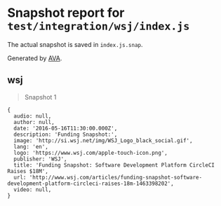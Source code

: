 # Snapshot report for `test/integration/wsj/index.js`

The actual snapshot is saved in `index.js.snap`.

Generated by [AVA](https://avajs.dev).

## wsj

> Snapshot 1

    {
      audio: null,
      author: null,
      date: '2016-05-16T11:30:00.000Z',
      description: 'Funding Snapshot:',
      image: 'http://si.wsj.net/img/WSJ_Logo_black_social.gif',
      lang: 'en',
      logo: 'https://www.wsj.com/apple-touch-icon.png',
      publisher: 'WSJ',
      title: 'Funding Snapshot: Software Development Platform CircleCI Raises $18M',
      url: 'http://www.wsj.com/articles/funding-snapshot-software-development-platform-circleci-raises-18m-1463398202',
      video: null,
    }
